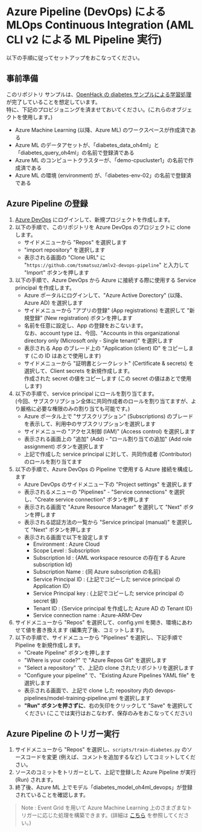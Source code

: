 # Azure Pipeline (DevOps) による MLOps Continuous Integration (AML CLI v2 による ML Pipeline 実行)

以下の手順に従ってセットアップをおこなってください。

## 事前準備

このリポジトリ サンプルは、[OpenHack の diabetes サンプルによる学習処理](https://github.com/notanaha/oh4ml-lite-diabetes) が完了していることを想定しています。<br>
特に、下記のプロビジョニングを済ませておいてください。(これらのオブジェクトを使用します。)

- Azure Machine Learning (以降、Azure ML) のワークスペースが作成済である
- Azure ML のデータアセットが、「diabetes_data_oh4ml」と「diabetes_query_oh4ml」の名前で登録済である
- Azure ML のコンピュートクラスターが、「demo-cpucluster1」の名前で作成済である
- Azure ML の環境 (environment) が、「diabetes-env-02」の名前で登録済である

## Azure Pipeline の登録

1. [Azure DevOps](https://dev.azure.com/) にログインして、新規プロジェクトを作成します。
2. 以下の手順で、このリポジトリを Azure DevOps のプロジェクトに clone します。
    - サイドメニューから "Repos" を選択します
    - "import repository" を選択します
    - 表示される画面の "Clone URL" に "```https://github.com/tsmatsuz/amlv2-devops-pipeline```" と入力して "Import" ボタンを押します
3. 以下の手順で、Azure DevOps から Azure に接続する際に使用する Service principal を作成します。
    - Azure ポータルにログインして、"Azure Active Dorectory" (以降、Azure AD) を選択します
    - サイドメニューから "アプリの登録" (App registrations) を選択して "新規登録" (New registration) ボタンを押します
    - 名前を任意に設定し、App の登録をおこないます。<br>
    なお、account type は、今回、"Accounts in this organizational directory only (Microsoft only - Single tenant)" を選択します
    - 表示される App のブレード上の "Application (client) ID" をコピーします (この ID はあとで使用します)
    - サイドメニューから "証明書とシークレット" (Certificate & secrets) を選択して、Client secrets を新規作成します。<br>
    作成された secret の値をコピーします (この secret の値はあとで使用します)
4. 以下の手順で、service principal にロールを割り当てます。<br>
   (今回、サブスクリプション全体に共同作成者のロールを割り当てますが、より厳格に必要な権限のみの割り当ても可能です。)
    - Azure ポータル上で "サブスクリプション" (Subscriptions) のブレードを表示して、利用中のサブスクリプションを選択します
    - サイドメニューの "アクセス制御 (IAM)" (Access control) を選択します
    - 表示される画面上の "追加" (Add) - "ロール割り当ての追加" (Add role assignment) ボタンを選択します
    - 上記で作成した service principal に対して、共同作成者 (Contributor) のロールを割り当てます
5. 以下の手順で、Azure DevOps の Pipeline で使用する Azure 接続を構成します
    - Azure DevOps のサイドメニュー下の "Project settings" を選択します
    - 表示されるメニューの "Pipelines" - "Service connections" を選択し、"Create service connection" ボタンを押します
    - 表示される画面で "Azure Resource Manager" を選択して "Next" ボタンを押します
    - 表示される認証方法の一覧から "Service principal (manual)" を選択して "Next" ボタンを押します
    - 表示される画面で以下を設定します
        - Environment : Azure Cloud
        - Scope Level : Subscription
        - Subscription Id : {AML workspace resource の存在する Azure subscription Id}
        - Subscription Name : {同 Azure subscription の名前}
        - Service Principal ID : {上記でコピーした service principal の Application ID}
        - Service Principal key : {上記でコピーした service principal の secret 値}
        - Tenant ID : {Service principal を作成した Azure AD の Tenant ID}
        - Service connection name : Azure-ARM-Dev
6. サイドメニューから "Repos" を選択して、config.yml を開き、環境にあわせて値を書き換えます (編集完了後、コミットします)。
7. 以下の手順で、サイドメニューから "Pipelines" を選択し、下記手順で Pipeline を新規作成します。
    - "Create Pipeline" ボタンを押します
    - "Where is your code?" で "Azure Repos Git" を選択します
    - "Select a repository" で、上記の clone されたリポジトリを選択します
    - "Configure your pipeline" で、"Existing Azure Pipelines YAML file" を選択します
    - 表示される画面で、上記で clone した repository 内の devops-pipelines/model-training-pipeline.yml を選択します
    - **"Run" ボタンを押さずに**、右の矢印をクリックして "Save" を選択してください (ここでは実行はおこなわず、保存のみをおこなってください)

## Azure Pipeline のトリガー実行

1. サイドメニューから "Repos" を選択し、```scripts/train-diabetes.py``` のソースコードを変更 (例えば、コメントを追加するなど) してコミットしてください。
2. ソースのコミットをトリガーとして、上記で登録した Azure Pipeline が実行 (Run) されます。
3. 終了後、Azure ML 上でモデル「diabetes_model_oh4ml_devops」が登録されていることを確認します。

> Note : Event Grid を用いて Azure Machine Learning 上のさまざまなトリガーに応じた処理を構築できます。(詳細は [こちら](https://docs.microsoft.com/en-us/azure/machine-learning/how-to-use-event-grid) を参照してください。)
